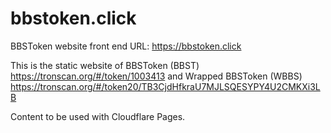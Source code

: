 # bbstoken.click
BBSToken website front end
URL: https://bbstoken.click


This is the static website of BBSToken (BBST) https://tronscan.org/#/token/1003413 and Wrapped BBSToken (WBBS) https://tronscan.org/#/token20/TB3CjdHfkraU7MJLSQESYPY4U2CMKXi3LB

Content to be used with Cloudflare Pages.
